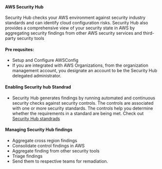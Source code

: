 #### AWS Security Hub

 Security Hub checks your AWS environment against security industry standards and can identify cloud configuration risks. Security Hub also provides a comprehensive view of your security state in AWS by aggregating security findings from other AWS security services and third-party security tools

#### Pre requsites:
  - Setup and Configure AWSConfig
  - If you are integrated with AWS Organizations, from the organization management account, you designate an account to be the Security Hub delegated administrator. 

#### Enabling Security hub Standrad
 - Security Hub generates findings by running automated and continuous security checks against security controls. The controls are associated with one or more security standards. The controls help you determine whether the requirements in a standard are being met.
 Check out [Security Hub standrads](https://docs.aws.amazon.com/securityhub/latest/userguide/standards-reference.html)

#### Managing Security Hub findings
  - Aggregate cross region findings
  - Consolidate control findings in AWS
  - Aggregate finding from other security tools
  - Triage findings 
  - Send them to respective teams for remadiation.





